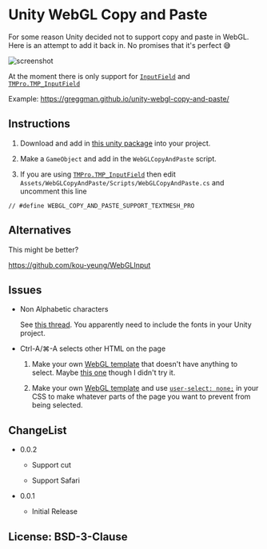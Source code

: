 # Unity WebGL Copy and Paste

For some reason Unity decided not to support copy and paste in WebGL.
Here is an attempt to add it back in. No promises that it's perfect 😅

![screenshot](https://user-images.githubusercontent.com/234804/85267132-caa04900-b4af-11ea-821f-921cb7f02f34.gif)

At the moment there is only support for [`InputField`](https://docs.unity3d.com/2019.1/Documentation/Manual/script-InputField.html) and
[`TMPro.TMP_InputField`](https://docs.unity3d.com/Packages/com.unity.textmeshpro@2.1/api/TMPro.TMP_InputField.html)

Example: https://greggman.github.io/unity-webgl-copy-and-paste/

## Instructions

1. Download and add in [this unity package](https://github.com/greggman/unity-webgl-copy-and-paste/releases/latest) into your project.

2. Make a `GameObject` and add in the `WebGLCopyAndPaste` script.

3. If you are using [`TMPro.TMP_InputField`](https://docs.unity3d.com/Packages/com.unity.textmeshpro@2.1/api/TMPro.TMP_InputField.html) then edit `Assets/WebGLCopyAndPaste/Scripts/WebGLCopyAndPaste.cs`
and uncomment this line

```
// #define WEBGL_COPY_AND_PASTE_SUPPORT_TEXTMESH_PRO
```

## Alternatives

This might be better?

https://github.com/kou-yeung/WebGLInput

## Issues

* Non Alphabetic characters

  See [this thread](https://forum.unity.com/threads/japanese-hiragana-characters-dont-work-in-webgl.356097/). 
  You apparently need to include the fonts in your Unity project.

* Ctrl-A/⌘-A selects other HTML on the page

  1. Make your own [WebGL template](https://docs.unity3d.com/Manual/webgl-templates.html) that doesn't have
     anything to select. Maybe [this one](https://github.com/greggman/better-unity-webgl-template) though I
     didn't try it.

  2. Make your own [WebGL template](https://docs.unity3d.com/Manual/webgl-templates.html) and
     use [`user-select: none;`](https://developer.mozilla.org/en-US/docs/Web/CSS/user-select) in your CSS
     to make whatever parts of the page you want to prevent from being selected.

## ChangeList

* 0.0.2

  * Support cut

  * Support Safari

* 0.0.1

  * Initial Release

## License: BSD-3-Clause
